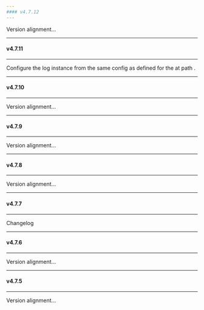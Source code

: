```yaml
---
#### v4.7.12
---
```


Version alignment...

---
#### v4.7.11
---

Configure the log instance from the same config as defined for the  at path .

---
#### v4.7.10
---

Version alignment...

---
#### v4.7.9
---

Version alignment...

---
#### v4.7.8
---

Version alignment...

---
#### v4.7.7
---

Changelog

---
#### v4.7.6
---

Version alignment...

---
#### v4.7.5
---

Version alignment...
